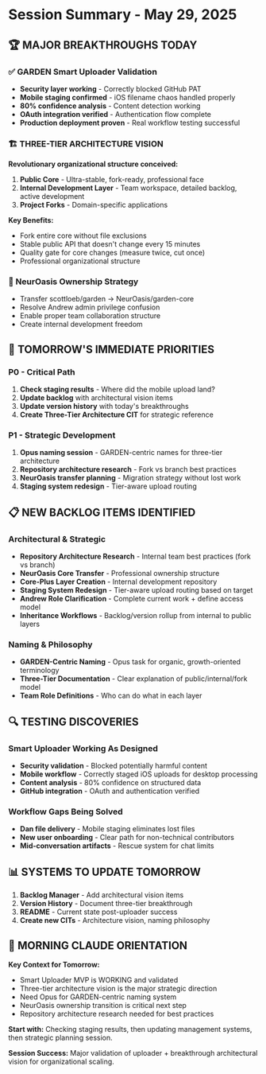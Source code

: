 # Session Summary - May 29, 2025

## 🏆 MAJOR BREAKTHROUGHS TODAY

### ✅ GARDEN Smart Uploader Validation
- **Security layer working** - Correctly blocked GitHub PAT
- **Mobile staging confirmed** - iOS filename chaos handled properly
- **80% confidence analysis** - Content detection working
- **OAuth integration verified** - Authentication flow complete
- **Production deployment proven** - Real workflow testing successful

### 🏗️ THREE-TIER ARCHITECTURE VISION
**Revolutionary organizational structure conceived:**
1. **Public Core** - Ultra-stable, fork-ready, professional face
2. **Internal Development Layer** - Team workspace, detailed backlog, active development  
3. **Project Forks** - Domain-specific applications

**Key Benefits:**
- Fork entire core without file exclusions
- Stable public API that doesn't change every 15 minutes
- Quality gate for core changes (measure twice, cut once)
- Professional organizational structure

### 🏢 NeurOasis Ownership Strategy
- Transfer scottloeb/garden → NeurOasis/garden-core
- Resolve Andrew admin privilege confusion
- Enable proper team collaboration structure
- Create internal development freedom

## 🎯 TOMORROW'S IMMEDIATE PRIORITIES

### P0 - Critical Path
1. **Check staging results** - Where did the mobile upload land?
2. **Update backlog** with architectural vision items
3. **Update version history** with today's breakthroughs
4. **Create Three-Tier Architecture CIT** for strategic reference

### P1 - Strategic Development  
1. **Opus naming session** - GARDEN-centric names for three-tier architecture
2. **Repository architecture research** - Fork vs branch best practices
3. **NeurOasis transfer planning** - Migration strategy without lost work
4. **Staging system redesign** - Tier-aware upload routing

## 📋 NEW BACKLOG ITEMS IDENTIFIED

### Architectural & Strategic
- **Repository Architecture Research** - Internal team best practices (fork vs branch)
- **NeurOasis Core Transfer** - Professional ownership structure  
- **Core-Plus Layer Creation** - Internal development repository
- **Staging System Redesign** - Tier-aware upload routing based on target
- **Andrew Role Clarification** - Complete current work + define access model
- **Inheritance Workflows** - Backlog/version rollup from internal to public layers

### Naming & Philosophy
- **GARDEN-Centric Naming** - Opus task for organic, growth-oriented terminology
- **Three-Tier Documentation** - Clear explanation of public/internal/fork model
- **Team Role Definitions** - Who can do what in each layer

## 🔍 TESTING DISCOVERIES

### Smart Uploader Working As Designed
- **Security validation** - Blocked potentially harmful content
- **Mobile workflow** - Correctly staged iOS uploads for desktop processing  
- **Content analysis** - 80% confidence on structured data
- **GitHub integration** - OAuth and authentication verified

### Workflow Gaps Being Solved
- **Dan file delivery** - Mobile staging eliminates lost files
- **New user onboarding** - Clear path for non-technical contributors
- **Mid-conversation artifacts** - Rescue system for chat limits

## 📊 SYSTEMS TO UPDATE TOMORROW

1. **Backlog Manager** - Add architectural vision items
2. **Version History** - Document three-tier breakthrough
3. **README** - Current state post-uploader success
4. **Create new CITs** - Architecture vision, naming philosophy

## 🤖 MORNING CLAUDE ORIENTATION

**Key Context for Tomorrow:**
- Smart Uploader MVP is WORKING and validated
- Three-tier architecture vision is the major strategic direction
- Need Opus for GARDEN-centric naming system
- NeurOasis ownership transition is critical next step
- Repository architecture research needed for best practices

**Start with:** Checking staging results, then updating management systems, then strategic planning session.

**Session Success:** Major validation of uploader + breakthrough architectural vision for organizational scaling.
